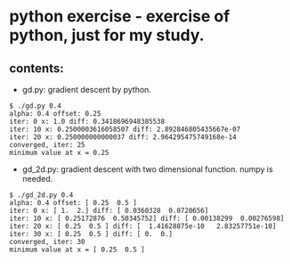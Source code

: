 python exercise - exercise of python, just for my study.
====
contents:
----
 * gd.py: gradient descent by python.
~~~
$ ./gd.py 0.4
alpha: 0.4 offset: 0.25
iter: 0 x: 1.0 diff: 0.3418696948385538
iter: 10 x: 0.2500003616058507 diff: 2.892846805435667e-07
iter: 20 x: 0.250000000000037 diff: 2.964295475749168e-14
converged, iter: 25
minimum value at x = 0.25
~~~
 * gd_2d.py: gradient descent with two dimensional function. numpy is needed.
 ~~~
 $ ./gd_2d.py 0.4
alpha: 0.4 offset: [ 0.25  0.5 ]
iter: 0 x: [ 1.  2.] diff: [ 0.0360328  0.0720656]
iter: 10 x: [ 0.25172876  0.50345752] diff: [ 0.00138299  0.00276598]
iter: 20 x: [ 0.25  0.5 ] diff: [  1.41628875e-10   2.83257751e-10]
iter: 30 x: [ 0.25  0.5 ] diff: [ 0.  0.]
converged, iter: 30
minimum value at x = [ 0.25  0.5 ]
 ~~~
